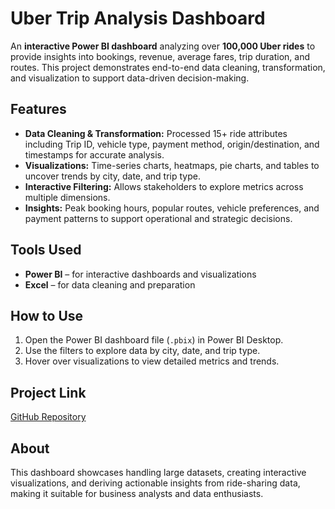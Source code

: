 
# Uber Trip Analysis Dashboard

An **interactive Power BI dashboard** analyzing over **100,000 Uber rides** to provide insights into bookings, revenue, average fares, trip duration, and routes. This project demonstrates end-to-end data cleaning, transformation, and visualization to support data-driven decision-making.

## Features

- **Data Cleaning & Transformation:** Processed 15+ ride attributes including Trip ID, vehicle type, payment method, origin/destination, and timestamps for accurate analysis.  
- **Visualizations:** Time-series charts, heatmaps, pie charts, and tables to uncover trends by city, date, and trip type.  
- **Interactive Filtering:** Allows stakeholders to explore metrics across multiple dimensions.  
- **Insights:** Peak booking hours, popular routes, vehicle preferences, and payment patterns to support operational and strategic decisions.

## Tools Used

- **Power BI** – for interactive dashboards and visualizations  
- **Excel** – for data cleaning and preparation  

## How to Use

1. Open the Power BI dashboard file (`.pbix`) in Power BI Desktop.  
2. Use the filters to explore data by city, date, and trip type.  
3. Hover over visualizations to view detailed metrics and trends.  

## Project Link

[GitHub Repository](https://github.com/yourusername/Uber-Trip-Analysis)

## About

This dashboard showcases handling large datasets, creating interactive visualizations, and deriving actionable insights from ride-sharing data, making it suitable for business analysts and data enthusiasts.
